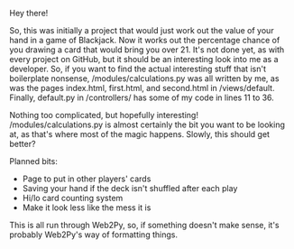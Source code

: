 Hey there!

So, this was initially a project that would just work out the value of your hand in a 
game of Blackjack. Now it works out the percentage chance of you drawing a card that 
would bring you over 21. It's not done yet, as with every project on GitHub, but it
should be an interesting look into me as a developer. So, if you want to find the 
actual interesting stuff that isn't boilerplate nonsense, /modules/calculations.py 
was all written by me, as was the pages index.html, first.html, and second.html in 
/views/default. Finally, default.py in /controllers/ has some of my code in lines 11 
to 36.

Nothing too complicated, but hopefully interesting! /modules/calculations.py is 
almost certainly the bit you want to be looking at, as that's where most of the magic
happens. Slowly, this should get better?

Planned bits:
 - Page to put in other players' cards
 - Saving your hand if the deck isn't shuffled after each play
 - Hi/lo card counting system
 - Make it look less like the mess it is
 
This is all run through Web2Py, so, if something doesn't make sense, it's probably 
Web2Py's way of formatting things.
